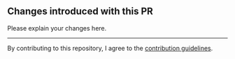 ## Changes introduced with this PR

Please explain your changes here.

---
By contributing to this repository, I agree to the [contribution guidelines](https://github.com/evocas/community/blob/main/CONTRIBUTING.md).